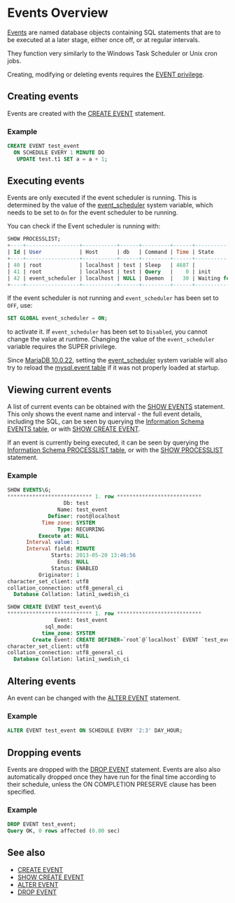 # Events Overview

[Events](stored-programs-and-views-event) are named database objects containing SQL statements that are to be executed at a later stage, either once off, or at regular intervals.

They function very similarly to the Windows Task Scheduler or Unix cron jobs.

Creating, modifying or deleting events requires the [EVENT privilege](/kb/en/grant/#database-privileges).

## Creating events

Events are created with the [CREATE EVENT](/sql-statements-structure/sql-statements/data-definition/create/create-event/) statement.

### Example

```sql
CREATE EVENT test_event 
  ON SCHEDULE EVERY 1 MINUTE DO 
   UPDATE test.t1 SET a = a + 1;
```

## Executing events

Events are only executed if the event scheduler is running. This is determined by the value of the [event_scheduler](/kb/en/server-system-variables/#event_scheduler) system variable, which needs to be set to `On` for the event scheduler to be running.

You can check if the Event scheduler is running with:

```sql
SHOW PROCESSLIST;
+----+-----------------+-----------+------+---------+------+-----------------------------+------------------+----------+
| Id | User            | Host      | db   | Command | Time | State                       | Info             | Progress |
+----+-----------------+-----------+------+---------+------+-----------------------------+------------------+----------+
| 40 | root            | localhost | test | Sleep   | 4687 |                             | NULL             |    0.000 |
| 41 | root            | localhost | test | Query   |    0 | init                        | SHOW PROCESSLIST |    0.000 |
| 42 | event_scheduler | localhost | NULL | Daemon  |   30 | Waiting for next activation | NULL             |    0.000 |
+----+-----------------+-----------+------+---------+------+-----------------------------+------------------+----------+
```

If the event scheduler is not running and `event_scheduler` has been set to `OFF`, use:

```sql
SET GLOBAL event_scheduler = ON;
```

to activate it. If `event_scheduler` has been set to `Disabled`, you cannot change the value at runtime. Changing the value of the `event_scheduler` variable requires the SUPER privilege.

Since [MariaDB 10.0.22](/kb/en/mariadb-10022-release-notes/), setting the [event_scheduler](/kb/en/server-system-variables/#event_scheduler) system variable will also try to reload the [mysql.event table](/sql-statements-structure/sql-statements/administrative-sql-statements/system-tables/the-mysql-database-tables/mysqlevent-table/) if it was not properly loaded at startup.

## Viewing current events

A list of current events can be obtained with the [SHOW EVENTS](/sql-statements-structure/sql-statements/administrative-sql-statements/show/show-events/) statement. This only shows the event name and interval - the full event details, including the SQL, can be seen by querying the [Information Schema EVENTS table](/sql-statements-structure/sql-statements/administrative-sql-statements/system-tables/information-schema/information-schema-tables/information-schema-events-table/), or with [SHOW CREATE EVENT](/sql-statements-structure/sql-statements/administrative-sql-statements/show/show-create-event/).

If an event is currently being executed, it can be seen by querying the [Information Schema PROCESSLIST table](/kb/en/information-schema-processlist-table/), or with the [SHOW PROCESSLIST](/sql-statements-structure/sql-statements/administrative-sql-statements/show/show-processlist/) statement.

### Example

```sql
SHOW EVENTS\G;
*************************** 1. row ***************************
                  Db: test
                Name: test_event
             Definer: root@localhost
           Time zone: SYSTEM
                Type: RECURRING
          Execute at: NULL
      Interval value: 1
      Interval field: MINUTE
              Starts: 2013-05-20 13:46:56
                Ends: NULL
              Status: ENABLED
          Originator: 1
character_set_client: utf8
collation_connection: utf8_general_ci
  Database Collation: latin1_swedish_ci
```

```sql
SHOW CREATE EVENT test_event\G
*************************** 1. row ***************************
               Event: test_event
            sql_mode: 
           time_zone: SYSTEM
        Create Event: CREATE DEFINER=`root`@`localhost` EVENT `test_event` ON SCHEDULE EVERY 1 MINUTE STARTS '2013-05-20 13:46:56' ON COMPLETION NOT PRESERVE ENABLE DO UPDATE test.t1 SET a = a + 1
character_set_client: utf8
collation_connection: utf8_general_ci
  Database Collation: latin1_swedish_ci
```

## Altering events

An event can be changed with the [ALTER EVENT](/programming-customizing-mariadb/triggers-events/event-scheduler/alter-event/) statement.

### Example

```sql
ALTER EVENT test_event ON SCHEDULE EVERY '2:3' DAY_HOUR;
```

## Dropping events

Events are dropped with the [DROP EVENT](/sql-statements-structure/sql-statements/data-definition/drop/drop-event/) statement. Events are also also automatically dropped once they have run for the final time according to their schedule, unless the ON COMPLETION PRESERVE clause has been specified.

### Example

```sql
DROP EVENT test_event;
Query OK, 0 rows affected (0.00 sec)
```

## See also

- [CREATE EVENT](/sql-statements-structure/sql-statements/data-definition/create/create-event/)
- [SHOW CREATE EVENT](/sql-statements-structure/sql-statements/administrative-sql-statements/show/show-create-event/)
- [ALTER EVENT](/programming-customizing-mariadb/triggers-events/event-scheduler/alter-event/)
- [DROP EVENT](/sql-statements-structure/sql-statements/data-definition/drop/drop-event/)